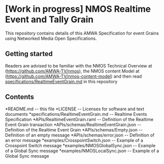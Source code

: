 # **[Work in progress]** NMOS Realtime Event and Tally Grain

This repository contains details of this AMWA Specification for event Grains using Networked Media Open Specifications.

## Getting started

Readers are advised to be familiar with the NMOS Technical Overview at (https://github.com/AMWA-TV/nmos), the NMOS content Model at (https://github.com/AMWA-TV/nmos-content-model) and then read [specifications/RealtimeEventGrain.md](specifications/RealtimeEventGrain.md) in this repository

## Contents

*README.md -- this file
*LICENSE -- Licenses for software and text documents
*specifications/RealtimeEventGrain.md -- Realtime Events Specification
*APIs/RealtimeEventGrain.raml -- Definition of the Realtime Event Grain transaction
*APIs/schemas/RealtimeEventGrain.json -- Definition of the Realtime Event Grain
*APIs/schemas/Empty.json -- Definition of an empty message
*APIs/schemas/error.json -- Definition of an error message
*examples/CrosspointSwitch.json -- Example of a Crosspoint Switch message
*examples/NMOSGlobalSync.json -- Example of a Global Sync message
*examples/NMOSLocalSync.json -- Example of a Global Sync message